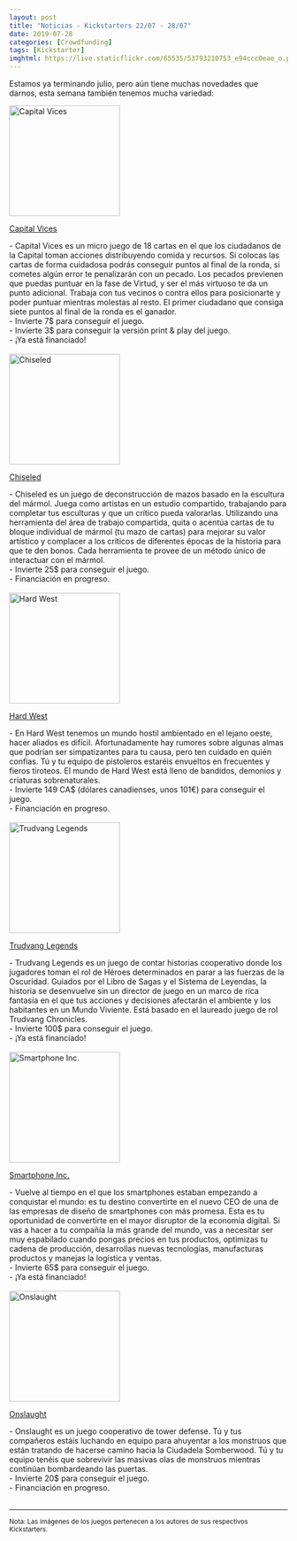 ```yaml
---
layout: post
title: "Noticias - Kickstarters 22/07 - 28/07"
date: 2019-07-28
categories: [Crowdfunding]
tags: [Kickstarter]
imghtml: https://live.staticflickr.com/65535/53793210753_e94ccc0eae_o.png
---
```


Estamos ya terminando julio, pero aún tiene muchas novedades que darnos, esta 
semana también tenemos mucha variedad: 

<div class="row">
    <div class="col-md-3">
        <img width="200" height="200"
            src="https://ksr-ugc.imgix.net/assets/025/723/442/cf62dab8bf2db959d636ae973f69b18a_original.png?ixlib=rb-2.1.0&w=680&fit=max&v=1562464870&auto=format&gif-q=50&lossless=true&s=deef4230e7585b6ef472e655c441fc0f"
            class="img-thumbnail" alt="Capital Vices">
    </div>
    <div class="col-md-9">
        <p>
            <a target="_blank" 
                href="https://www.kickstarter.com/projects/conceptmedley/break-kickstarter-capital-vices-a-micro-game-for-only-7?ref=mazmorreoensolitario">
            Capital Vices
            </a>
        </p>
           - Capital Vices es un micro juego de 18 cartas en el que los
           ciudadanos de la Capital toman acciones distribuyendo comida y
           recursos. Si colocas las cartas de forma cuidadosa podrás conseguir
           puntos al final de la ronda, si cometes algún error te penalizarán
           con un pecado. Los pecados previenen que puedas puntuar en la fase de
           Virtud, y ser el más virtuoso te da un punto adicional. Trabaja con
           tus vecinos o contra ellos para posicionarte y poder puntuar
           mientras molestas al resto. El primer ciudadano que consiga siete
           puntos al final de la ronda es el ganador.
           <br>
           - Invierte 7$ para conseguir el juego.
           <br>
           - Invierte 3$ para conseguir la versión print & play del juego.
           <br>
           - ¡Ya está financiado!
    </div>
</div>
<br>

<div class="row">
    <div class="col-md-3">
        <img width="200" height="200"
            src="https://ksr-ugc.imgix.net/assets/025/885/936/4479ca791e35b5429f9710916db0976b_original.jpg?ixlib=rb-2.1.0&w=680&fit=max&v=1563805257&auto=format&gif-q=50&q=92&s=426d217a8e4ac7f92b2d06ff3d78b2e5"
            class="img-thumbnail" alt="Chiseled">
    </div>
    <div class="col-md-9">
        <p>
            <a target="_blank" 
                href="https://www.kickstarter.com/projects/copperfroggames/chiseled-a-deck-sculpting-game?ref=mazmorreoensolitario">
            Chiseled
            </a>
        </p>
           - Chiseled es un juego de deconstrucción de mazos basado en la
           escultura del mármol. Juega como artistas en un estudio compartido,
           trabajando para completar tus esculturas y que un crítico pueda
           valorarlas. Utilizando una herramienta del área de trabajo
           compartida, quita o acentúa cartas de tu bloque individual de
           mármol (tu mazo de cartas) para mejorar su valor artístico y
           complacer a los críticos de diferentes épocas de la historia para
           que te den bonos. Cada herramienta te provee de un método único de
           interactuar con el mármol.
           <br>
           - Invierte 25$ para conseguir el juego.
           <br>
           - Financiación en progreso.
    </div>
</div>
<br>

<div class="row">
    <div class="col-md-3">
        <img width="200" height="200"
            src="https://ksr-ugc.imgix.net/assets/025/897/659/f3dedf1f38722776f44d3eb1165b6da1_original.png?ixlib=rb-2.1.0&w=680&fit=max&v=1563890365&auto=format&gif-q=50&lossless=true&s=ec204797ee2ee899f81606e4a6b20767"
            class="img-thumbnail" alt="Hard West">
    </div>
    <div class="col-md-9">
        <p>
            <a target="_blank" 
                href="https://www.kickstarter.com/projects/silverlynxgames/hard-west-the-board-game-0?ref=mazmorreoensolitario">
            Hard West
            </a>
        </p>
           - En Hard West tenemos un mundo hostil ambientado en el lejano
           oeste, hacer aliados es difícil. Afortunadamente hay rumores sobre
           algunas almas que podrían ser simpatizantes para tu causa, pero ten
           cuidado en quién confías. Tú y tu equipo de pistoleros estaréis
           envueltos en frecuentes y fieros tiroteos. El mundo de Hard West
           está lleno de bandidos, demonios y criaturas sobrenaturales.
           <br>
           - Invierte 149 CA$ (dólares canadienses, unos 101€) para conseguir
           el juego. 
           <br>
           - Financiación en progreso.
    </div>
</div>
<br>

<div class="row">
    <div class="col-md-3">
        <img width="200" height="200"
            src="https://ksr-ugc.imgix.net/assets/025/866/968/a5a2221e29c9036bb44b3cceebceb9d7_original.png?ixlib=rb-2.1.0&w=680&fit=max&v=1563587155&auto=format&gif-q=50&lossless=true&s=5d4f9d08e0598bd6012b056b86cc4dd8"
            class="img-thumbnail" alt="Trudvang Legends">
    </div>
    <div class="col-md-9">
        <p>
            <a target="_blank" 
                href="https://www.kickstarter.com/projects/cmon/trudvang-legends?ref=mazmorreoensolitario">
            Trudvang Legends
            </a>
        </p>
           - Trudvang Legends es un juego de contar historias cooperativo donde
           los jugadores toman el rol de Héroes determinados en parar a las
           fuerzas de la Oscuridad. Guiados por el Libro de Sagas y el Sistema
           de Leyendas, la historia se desenvuelve sin un director de juego en
           un marco de rica fantasía en el que tus acciones y decisiones
           afectarán el ambiente y los habitantes en un Mundo Viviente. Está
           basado en el laureado juego de rol Trudvang Chronicles.
           <br>
           - Invierte 100$ para conseguir el juego. 
           <br>
           - ¡Ya está financiado!
    </div>
</div>
<br>

<div class="row">
    <div class="col-md-3">
        <img width="200" height="200"
            src="https://ksr-ugc.imgix.net/assets/025/922/712/2f2a4508b8de975e38cf866155032b65_original.png?ixlib=rb-2.1.0&w=680&fit=max&v=1564063330&auto=format&gif-q=50&lossless=true&s=ddb30ec4d43dce9b1055fdd3de2ab836"
            class="img-thumbnail" alt="Smartphone Inc.">
    </div>
    <div class="col-md-9">
        <p>
            <a target="_blank" 
                href="https://www.kickstarter.com/projects/1985527540/smartphone-inc?ref=mazmorreoensolitario">
            Smartphone Inc.
            </a>
        </p>
           - Vuelve al tiempo en el que los smartphones estaban empezando a
           conquistar el mundo: es tu destino convertirte en el nuevo CEO de
           una de las empresas de diseño de smartphones con más promesa. Esta
           es tu oportunidad de convertirte en el mayor disruptor de la
           economía digital. Si vas a hacer a tu compañía la más grande del
           mundo, vas a necesitar ser muy espabilado cuando pongas precios en
           tus productos, optimizas tu cadena de producción, desarrollas nuevas
           tecnologías, manufacturas productos y manejas la logística y ventas.
           <br>
           - Invierte 65$ para conseguir el juego. 
           <br>
           - ¡Ya está financiado!
    </div>
</div>
<br>

<div class="row">
    <div class="col-md-3">
        <img width="200" height="200"
            src="https://ksr-ugc.imgix.net/assets/025/927/728/561000092f7c92001ce32512a4d22ff3_original.png?ixlib=rb-2.1.0&w=680&fit=max&v=1564092461&auto=format&gif-q=50&lossless=true&s=f575f17eedc009e9dd75e043f449bb79"
            class="img-thumbnail" alt="Onslaught">
    </div>
    <div class="col-md-9">
        <p>
            <a target="_blank" 
                href="https://www.kickstarter.com/projects/bffgaming/onslaught-1?ref=mazmorreoensolitario">
            Onslaught
            </a>
        </p>
           - Onslaught es un juego cooperativo de tower defense. Tú y tus
             compañeros estáis luchando en equipo para ahuyentar a los
             monstruos que están tratando de hacerse camino hacia la Ciudadela
             Somberwood. Tú y tu equipo tenéis que sobrevivir las masivas olas
             de monstruos mientras continúan bombardeando las puertas.
           <br>
           - Invierte 20$ para conseguir el juego. 
           <br>
           - Financiación en progreso.
    </div>
</div>
<br>


<hr>

<small>Nota: Las imágenes de los juegos pertenecen a los autores de sus
respectivos Kickstarters.</small>
